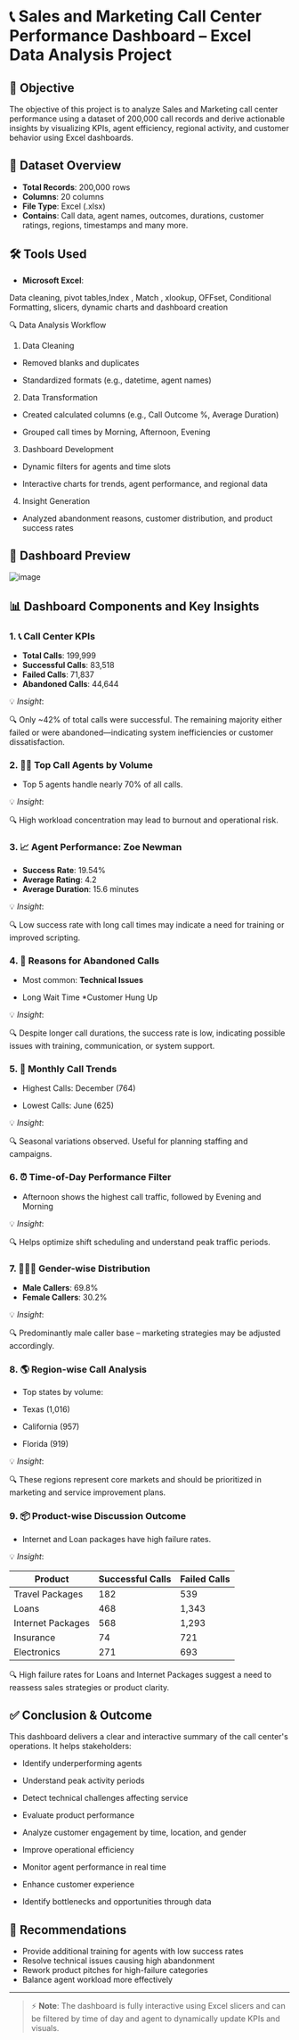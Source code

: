 # 📞 Sales and Marketing Call Center Performance Dashboard – Excel Data Analysis Project

## 🎯 Objective
The objective of this project is to analyze Sales and Marketing call center performance using a dataset of 200,000 call records and derive actionable insights by visualizing KPIs, agent efficiency, regional activity, and customer behavior using Excel dashboards.

## 📁 Dataset Overview

- **Total Records**: 200,000 rows  
- **Columns**: 20 columns  
- **File Type**: Excel (.xlsx)  
- **Contains**: Call data, agent names, outcomes, durations, customer ratings, regions, timestamps  and many more.

## 🛠️ Tools Used

- **Microsoft Excel**: 

Data cleaning, pivot tables,Index , Match , xlookup, OFFset, Conditional Formatting, slicers, dynamic charts and dashboard creation

🔍 Data Analysis Workflow

1. Data Cleaning

* Removed blanks and duplicates

* Standardized formats (e.g., datetime, agent names)

2. Data Transformation

* Created calculated columns (e.g., Call Outcome %, Average Duration)

* Grouped call times by Morning, Afternoon, Evening

3. Dashboard Development

* Dynamic filters for agents and time slots

* Interactive charts for trends, agent performance, and regional data

4. Insight Generation

* Analyzed abandonment reasons, customer distribution, and product success rates



## 📸 Dashboard Preview
![image](https://github.com/user-attachments/assets/c9760bde-2bc0-4ff3-ab3c-e26333b4988b)


## 📊 Dashboard Components and Key Insights

### 1. 📞 Call Center KPIs
- **Total Calls**: 199,999  
- **Successful Calls**: 83,518  
- **Failed Calls**: 71,837  
- **Abandoned Calls**: 44,644  

💡 *Insight*:

🔍 Only ~42% of total calls were successful. The remaining majority either failed or were abandoned—indicating system inefficiencies or customer dissatisfaction.

### 2. 🧑‍💼 Top Call Agents by Volume
- Top 5 agents handle nearly 70% of all calls.

💡 *Insight*: 

🔍 High workload concentration may lead to burnout and operational risk.

### 3. 📈 Agent Performance: Zoe Newman
- **Success Rate**: 19.54%
- **Average Rating**: 4.2
- **Average Duration**: 15.6 minutes

💡 *Insight*: 

🔍 Low success rate with long call times may indicate a need for training or improved scripting.

### 4. 🔧 Reasons for Abandoned Calls
- Most common: **Technical Issues**
* Long Wait Time
*Customer Hung Up

💡 *Insight*: 

🔍 Despite longer call durations, the success rate is low, indicating possible issues with training, communication, or system support.

### 5. 📅 Monthly Call Trends

* Highest Calls: December (764)

* Lowest Calls: June (625)

💡 *Insight*: 

🔍 Seasonal variations observed. Useful for planning staffing and campaigns.


### 6. ⏰ Time-of-Day Performance Filter

* Afternoon shows the highest call traffic, followed by Evening and Morning

💡 *Insight*: 

🔍 Helps optimize shift scheduling and understand peak traffic periods.

### 7. 👨‍👩‍👧 Gender-wise Distribution

- **Male Callers**: 69.8%
- **Female Callers**: 30.2%

💡 *Insight*: 

🔍 Predominantly male caller base – marketing strategies may be adjusted accordingly.

### 8. 🌎 Region-wise Call Analysis

- Top states by volume: 

* Texas (1,016)

* California (957)

* Florida (919)

💡 *Insight*: 

🔍 These regions represent core markets and should be prioritized in marketing and service improvement plans.

### 9. 📦 Product-wise Discussion Outcome

- Internet and Loan packages have high failure rates.

💡 *Insight*: 

| Product           | Successful Calls | Failed Calls |
| ----------------- | ---------------- | ------------ |
| Travel Packages   | 182              | 539          |
| Loans             | 468              | 1,343        |
| Internet Packages | 568              | 1,293        |
| Insurance         | 74               | 721          |
| Electronics       | 271              | 693          |


🔍 High failure rates for Loans and Internet Packages suggest a need to reassess sales strategies or product clarity.

## ✅ Conclusion & Outcome

This dashboard delivers a clear and interactive summary of the call center's operations. It helps stakeholders:

* Identify underperforming agents

* Understand peak activity periods

* Detect technical challenges affecting service

* Evaluate product performance

* Analyze customer engagement by time, location, and gender

* Improve operational efficiency

* Monitor agent performance in real time

* Enhance customer experience

* Identify bottlenecks and opportunities through data

  
## 📌 Recommendations

- Provide additional training for agents with low success rates
- Resolve technical issues causing high abandonment
- Rework product pitches for high-failure categories
- Balance agent workload more effectively


---

> ⚡ **Note**: The dashboard is fully interactive using Excel slicers and can be filtered by time of day and agent to dynamically update KPIs and visuals.
